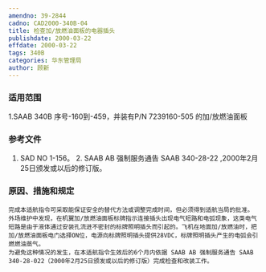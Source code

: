 ```yaml
---
amendno: 39-2844
cadno: CAD2000-340B-04
title: 检查加/放燃油面板的电器插头
publishdate: 2000-03-22
effdate: 2000-03-22
tags: 340B
categories: 华东管理局
author: 顾新
---
```


### 适用范围 
1.SAAB 340B 序号-160到-459，并装有P/N 7239160-505 的加/放燃油面板

### 参考文件
1. SAD NO 1-156。
    2. SAAB AB 强制服务通告 SAAB 340-28-22 ,2000年2月25日颁发或以后的修订版。

### 原因、措施和规定 
    完成本适航指令可采取能保证安全的替代方法或调整完成时间，但必须得到适航当局的批准。 
    外场维护中发现，在机翼加/放燃油面板标牌指示连接插头出现电气短路和电弧现象，这类电气短路是由于液体通过安装孔流进不密封的标牌照明插头而引起的。飞机在地面加/放燃油时，把加/放燃油面板电门选择ON位，电源向标牌照明插头提供28VDC，标牌照明插头产生的电弧会引燃燃油蒸气。 
    为避免这种情况的发生，在本适航指令生效后的6个月内依据 SAAB AB 强制服务通告 SAAB 340-28-022（2000年2月25日颁发或以后的修订版）完成检查和改装工作。
  
